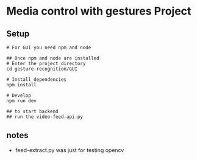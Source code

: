 # Media control with gestures Project

## Setup
```
# For GUI you need npm and node  

## Once npm and node are installed
# Enter the project directory
cd gesture-recognition/GUI

# Install dependencies
npm install

# Develop
npm run dev

## to start backend
## run the video-feed-api.py
```
## notes
- feed-extract.py was just for testing opencv